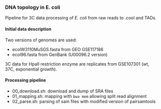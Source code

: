 ### DNA topology in E. coli

Pipeline for 3C data processing of _E. coli_ from raw reads to .cool and TADs. 

#### Initial data description

Two versions of genomes are used: 

- ecolW3110MuSGS.fasta from GEO GSE117186
- ecol96.fasta from GenBank (U00096.2 version)

3C data for HpaII restriction enzyme are replicates from GSE107301 (wt, 37C, exponential growth).

#### Processing pipeline

- 00\_download.sh: download and dump of SRA files
- 01\_mapping.sh: mapping with ```bwa mem``` allowing split read alignment
- 02\_parse.sh: parsing of sam files with modified version of pairsamtools
